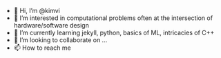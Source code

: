 - 👋 Hi, I’m @kimvi
- 👀 I’m interested in computational problems often at the intersection of hardware/software design
- 🌱 I’m currently learning jekyll, python, basics of ML, intricacies of C++
- 💞️ I’m looking to collaborate on ...
- 📫 How to reach me 

<!---
kimvi/kimvi is a ✨ special ✨ repository because its `README.md` (this file) appears on your GitHub profile.
You can click the Preview link to take a look at your changes.
--->
